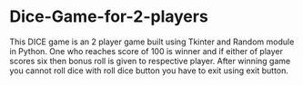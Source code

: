 # Dice-Game-for-2-players
This DICE game is an 2 player game built using Tkinter and Random module in Python. 
One who reaches score of 100 is winner and if either of player scores six then bonus roll is given to respective player.
After winning game you cannot roll dice with roll dice button you have to exit using exit button. 
